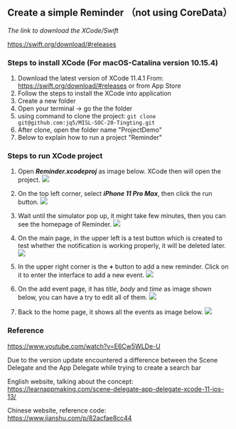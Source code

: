## Create a simple Reminder （not using CoreData）

_The link to download the XCode/Swift_

https://swift.org/download/#releases

### Steps to install XCode (For macOS-Catalina version 10.15.4)

1. Download the latest version of XCode 11.4.1
   From: https://swift.org/download/#releases
   or from App Store
2. Follow the steps to install the XCode into application
3. Create a new folder
4. Open your terminal -> go the the folder
5. using command to clone the project: ```git clone git@github.com:jq5/MISL-SOC-20-Tingting.git```
6. After clone, open the folder name "ProjectDemo"
7. Below to explain how to run a project "Reminder"

### Steps to run XCode project

1. Open ***Reminder.xcodeproj*** as image below. XCode then will open the project.
![](./Screenshot/FolderReminder.png)

2.  On the top left corner, select ***iPhone 11 Pro Max***, then click the run button.
![](./Screenshot/RunReminder.png)

3. Wait until the simulator pop up, it might take few minutes, then you can see the homepage of Reminder.
![](./Screenshot/Simulator_Reminder.png)

4. On the main page, in the upper left is a test button which is created to test whether the notification is working properly, it will be deleted later.
![](./Screenshot/Reminder_test.png)

5. In the upper right corner is the **+** button to add a new reminder. Click on it to enter the interface to add a new event.
![](./Screenshot/Reminder_ClickAdd.png)

6. On the add event page, it has *title*, *body* and *time* as image shown below, you can have a try to edit all of them.
![](./Screenshot/Reminder_Add.png)

7. Back to the home page, it shows all the events as image below.
![](./Screenshot/Reminder_Events.png)

### Reference

https://www.youtube.com/watch?v=E6Cw5WLDe-U

Due to the version update encountered a difference between the Scene Delegate and the App Delegate while trying to create a search bar

English website, talking about the concept:
https://learnappmaking.com/scene-delegate-app-delegate-xcode-11-ios-13/

Chinese website, reference code:
https://www.jianshu.com/p/82acfae8cc44
